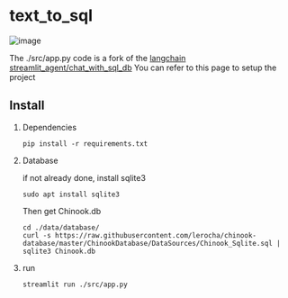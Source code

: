# text_to_sql

![image](https://github.com/user-attachments/assets/fc7eaccc-d18f-4b50-8a69-f22b6d902b00)

The ./src/app.py code is a fork of the [langchain streamlit_agent/chat_with_sql_db](https://github.com/langchain-ai/streamlit-agent/blob/main/streamlit_agent/chat_with_sql_db.py)
You can refer to this page to setup the project

## Install

1. Dependencies

    ```shell
    pip install -r requirements.txt
    ```

2. Database

    if not already done, install sqlite3

    ```shell
    sudo apt install sqlite3
    ```

    Then get Chinook.db

    ```shell
    cd ./data/database/
    curl -s https://raw.githubusercontent.com/lerocha/chinook-database/master/ChinookDatabase/DataSources/Chinook_Sqlite.sql | sqlite3 Chinook.db
    ```

3. run

    ```shell
    streamlit run ./src/app.py
    ```
